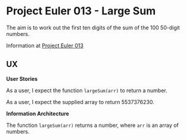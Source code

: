 # Project Euler 013 - Large Sum

The aim is to work out the first ten digits of the sum of the 100 50-digit numbers.

Information at [Project Euler 013](https://projecteuler.net/problem=13)

## UX

**User Stories**

As a user, I expect the function `largeSum(arr)` to return a number.

As a user, I expect the supplied array to return 5537376230.

**Information Architecture**

The function `largeSum(arr)` returns a number, where `arr` is an array of numbers.



